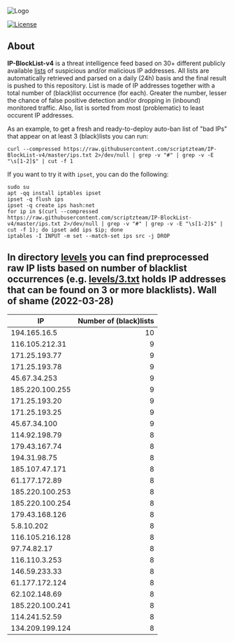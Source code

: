 ![Logo](https://i.imgur.com/PyKLAe7.png)

[![License](https://img.shields.io/badge/license-The_Unlicense-red.svg)](https://unlicense.org/)

About
----

**IP-BlockList-v4** is a threat intelligence feed based on 30+ different publicly available [lists](https://github.com/stamparm/maltrail) of suspicious and/or malicious IP addresses. All lists are automatically retrieved and parsed on a daily (24h) basis and the final result is pushed to this repository. List is made of IP addresses together with a total number of (black)list occurrence (for each). Greater the number, lesser the chance of false positive detection and/or dropping in (inbound) monitored traffic. Also, list is sorted from most (problematic) to least occurent IP addresses.

As an example, to get a fresh and ready-to-deploy auto-ban list of "bad IPs" that appear on at least 3 (black)lists you can run:

```
curl --compressed https://raw.githubusercontent.com/scriptzteam/IP-BlockList-v4/master/ips.txt 2>/dev/null | grep -v "#" | grep -v -E "\s[1-2]$" | cut -f 1
```

If you want to try it with `ipset`, you can do the following:

```
sudo su
apt -qq install iptables ipset
ipset -q flush ips
ipset -q create ips hash:net
for ip in $(curl --compressed https://raw.githubusercontent.com/scriptzteam/IP-BlockList-v4/master/ips.txt 2>/dev/null | grep -v "#" | grep -v -E "\s[1-2]$" | cut -f 1); do ipset add ips $ip; done
iptables -I INPUT -m set --match-set ips src -j DROP
```

In directory [levels](levels) you can find preprocessed raw IP lists based on number of blacklist occurrences (e.g. [levels/3.txt](levels/3.txt) holds IP addresses that can be found on 3 or more blacklists).
Wall of shame (2022-03-28)
----

|IP|Number of (black)lists|
|---|--:|
194.165.16.5|10
116.105.212.31|9
171.25.193.77|9
171.25.193.78|9
45.67.34.253|9
185.220.100.255|9
171.25.193.20|9
171.25.193.25|9
45.67.34.100|9
114.92.198.79|8
179.43.167.74|8
194.31.98.75|8
185.107.47.171|8
61.177.172.89|8
185.220.100.253|8
185.220.100.254|8
179.43.168.126|8
5.8.10.202|8
116.105.216.128|8
97.74.82.17|8
116.110.3.253|8
146.59.233.33|8
61.177.172.124|8
62.102.148.69|8
185.220.100.241|8
114.241.52.59|8
134.209.199.124|8
